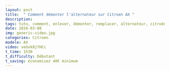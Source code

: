 ```yaml
---
layout: post
title:  " Comment démonter l'alternateur sur Citroen AX "
description: 
tags: tuto, comment, enlever, démonter, remplacer, alternateur, citroën, ax, 1.1i,
date: 2016-03-08 
img: generic-video.jpg
categories: Citroen
modele: AX
video: veGvk8jYHCc
t_time: 1h30
t_difficulty: Débutant
t_saving: économisez 40€ minimum
---
```

